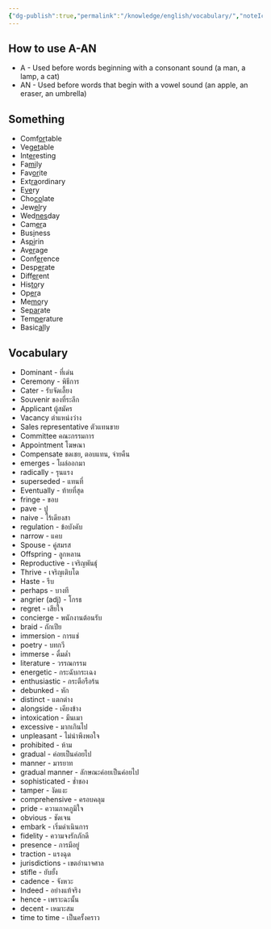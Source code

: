 ```yaml
---
{"dg-publish":true,"permalink":"/knowledge/english/vocabulary/","noteIcon":""}
---
```


## How to use A-AN
- A - Used before words beginning with a consonant sound (a man, a lamp, a cat)
- AN - Used before words that begin with a vowel sound (an apple, an eraser, an umbrella)
## Something
- Comf<u>or</u>table
- Veg<u>et</u>able
- Int<u>er</u>esting
- Fa<u>mi</u>ly
- Fav<u>or</u>ite
- Ext<u>ra</u>ordinary
- E<u>ve</u>ry
- Cho<u>co</u>late
- Jew<u>el</u>ry
- Wed<u>nes</u>day
- Cam<u>er</u>a
- Bus<u>i</u>ness
- As<u>pi</u>rin
- Av<u>er</u>age
- Conf<u>er</u>ence
- Desp<u>er</u>ate
- Diff<u>er</u>ent
- His<u>to</u>ry
- Op<u>er</u>a
- Me<u>mo</u>ry
- Se<u>par</u>ate
- Tem<u>pe</u>rature
- Basic<u>al</u>ly
## Vocabulary
- Dominant - ที่เด่น
- Ceremony - พิธีการ
- Cater - รับจัดเลี้ยง
- Souvenir ของที่ระลึก
- Applicant ผู้สมัคร
- Vacancy ตำแหน่งว่าง
- Sales representative ตัวแทนขาย
- Committee คณะกรรมการ
- Appointment โฆษณา
- Compensate ชดเชย, ตอบแทน, จ่ายคืน
- emerges - โผล่ออกมา
- radically - รุนแรง
- superseded - แทนที่
- Eventually - ท้ายที่สุด 
- fringe - ขอบ
- pave - ปู
- naive - ไร้เดียงสา
- regulation - ข้อบังคับ
- narrow - แคบ
- Spouse - คู่สมรส
- Offspring - ลูกหลาน
- Reproductive - เจริญพันธ์ุ
- Thrive - เจริญเติบโต
- Haste - รีบ
- perhaps - บางที
- angrier (adj) - โกรธ
- regret - เสียใจ
- concierge - พนักงานต้อนรับ
- braid - ถักเปีย
- immersion - การแช่
- poetry - บทกวี
- immerse - ดื่มด่ำ
- literature - วรรณกรรม
- energetic - กระฉับกระเฉง
- enthusiastic - กระตือรือร้น
- debunked - หัก
- distinct - แตกต่าง
- alongside - เคียงข้าง
- intoxication - มึนเมา
- excessive - มากเกินไป
- unpleasant - ไม่น่าพึงพอใจ
- prohibited - ห้าม
- gradual - ค่อยเป็นค่อยไป
- manner - มารยาท
- gradual manner - ลักษณะค่อยเป็นค่อยไป
- sophisticated - ช่ำชอง
- tamper - งัดแงะ
- comprehensive - ครอบคลุม
- pride - ความภาคภูมิใจ
- obvious - ชัดเจน
- embark - เริ่มดำเนินการ
- fidelity - ความจงรักภักดี
- presence - การมีอยู่
- traction - แรงฉุด
- jurisdictions - เขตอำนาจศาล
- stifle - ยับยั้ง
- cadence - จังหวะ
- Indeed - อย่างแท้จริง
- hence - เพราะฉะนั้น
- decent - เหมาะสม
- time to time - เป็นครั้งคราว
